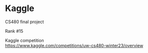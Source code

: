# Kaggle
CS480 final project

Rank #15

Kaggle competition \
https://www.kaggle.com/competitions/uw-cs480-winter23/overview
